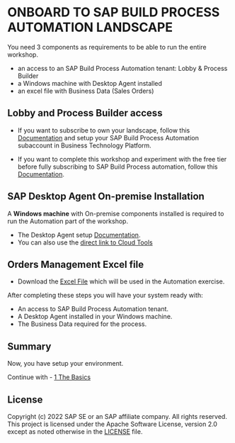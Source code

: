 # ONBOARD TO SAP BUILD PROCESS AUTOMATION LANDSCAPE

You need 3 components as requirements to be able to run the entire workshop.
   - an access to an SAP Build Process Automation tenant: Lobby & Process Builder
   - a Windows machine with Desktop Agent installed 
   - an excel file with Business Data (Sales Orders)

## Lobby and Process Builder access

   - If you want to subscribe to own your landscape, follow this [Documentation](https://help.sap.com/viewer/DRAFT/a331c4ef0a9d48a89c779fd449c022e7/Cloud/en-US/089a5d6f47b344e8b370460098980b9b.html) and setup your SAP Build Process Automation subaccount in Business Technology Platform.
   
   - If you want to complete this workshop and experiment with the free tier before fully subscribing to SAP Build Process automation, follow this [Documentation](https://help.sap.com/docs/build-process-automation/sap-build-process-automation/get-free-access-to-sap-build-process-automation).

## SAP Desktop Agent On-premise Installation

A **Windows machine** with On-premise components installed is required to run the Automation part of the workshop.

- The Desktop Agent setup [Documentation](https://help.sap.com/docs/build-process-automation/sap-build-process-automation/installing-and-updating-desktop-agent-3-to-run-automations?state=DRAFT&version=Cloud).
- You can also  use the [direct link to Cloud Tools](https://tools.hana.ondemand.com/#cloud)

## Orders Management Excel file

- Download the [Excel File](../2%20Automation/SalesOrdersDetails.xlsx) which will be used in the Automation exercise.

After completing these steps you will have your system ready with:

- An access to SAP Build Process Automation tenant.
- A Desktop Agent installed in your Windows machine.
- The Business Data required for the process.

## Summary

Now, you have setup your environment.

Continue with - [1 The Basics](https://github.com/evan-carr-sap/sbpa-workshop/tree/main/1%20The%20Basics)

## License <a name="license"></a>

Copyright (c) 2022 SAP SE or an SAP affiliate company. All rights reserved. This project is licensed under the Apache Software License, version 2.0 except as noted otherwise in the [LICENSE](../LICENSES/Apache-2.0.txt) file.
